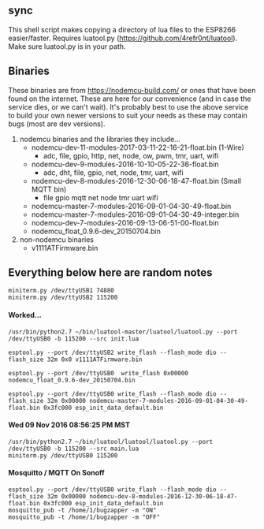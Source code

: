 ## sync

This shell script makes copying a directory of lua files to the ESP8266 easier/faster.  Requires luatool.py (<https://github.com/4refr0nt/luatool>).  Make sure luatool.py is in your path.

## Binaries

These binaries are from <https://nodemcu-build.com/> or ones that have been found on the internet.  These are here for our convenience (and in case the service dies, or we can't wait).  It's probably best to use the above service to build your own newer versions to suit your needs as these may contain bugs (most are dev versions).

1. nodemcu binaries and the libraries they include...
    * nodemcu-dev-11-modules-2017-03-11-22-16-21-float.bin (1-Wire)
        * adc, file, gpio, http, net, node, ow, pwm, tmr, uart, wifi
    * nodemcu-dev-9-modules-2016-10-10-05-22-36-float.bin
        * adc, dht, file, gpio, net, node, tmr, uart, wifi
    * nodemcu-dev-8-modules-2016-12-30-06-18-47-float.bin  (Small MQTT bin)
        * file gpio mqtt net node tmr uart wifi
    * nodemcu-master-7-modules-2016-09-01-04-30-49-float.bin
    * nodemcu-master-7-modules-2016-09-01-04-30-49-integer.bin
    * nodemcu-dev-7-modules-2016-09-13-06-51-00-float.bin
    * nodemcu_float_0.9.6-dev_20150704.bin
1. non-nodemcu binaries
    * v1111ATFirmware.bin

## Everything below here are random notes
```
miniterm.py /dev/ttyUSB1 74880
miniterm.py /dev/ttyUSB2 115200
```

#### Worked...
```
/usr/bin/python2.7 ~/bin/luatool-master/luatool/luatool.py --port /dev/ttyUSB0 -b 115200 --src init.lua 

esptool.py --port /dev/ttyUSB2 write_flash --flash_mode dio --flash_size 32m 0x0 v1111ATFirmware.bin

esptool.py --port /dev/ttyUSB0  write_flash 0x00000 nodemcu_float_0.9.6-dev_20150704.bin

esptool.py --port /dev/ttyUSB0 write_flash --flash_mode dio --flash_size 32m 0x00000 nodemcu-master-7-modules-2016-09-01-04-30-49-float.bin 0x3fc000 esp_init_data_default.bin
```

#### Wed 09 Nov 2016 08:56:25 PM MST
```
/usr/bin/python2.7 ~/bin/luatool/luatool/luatool.py --port /dev/ttyUSB0 -b 115200 --src main.lua
miniterm.py /dev/ttyUSB0 115200
```
#### Mosquitto / MQTT On Sonoff
```
esptool.py --port /dev/ttyUSB0 write_flash --flash_mode dio --flash_size 32m 0x00000 nodemcu-dev-8-modules-2016-12-30-06-18-47-float.bin 0x3fc000 esp_init_data_default.bin
mosquitto_pub -t /home/1/bugzapper -m "ON"
mosquitto_pub -t /home/1/bugzapper -m "OFF"
```
